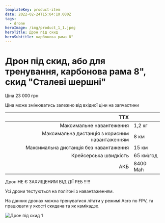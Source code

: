 ```yaml
---
templateKey: product-item
date: 2022-02-24T15:04:10.000Z
tags:
  - drone
heroImage: /img/product_1_1.jpeg
heroTitle: Дрон під скид
heroSubtitle: карбонова рама 8"
---
```


# Дрон під скид, або для тренування, карбонова рама 8", скид "Сталеві шершні"

Ціна 23 000 грн

Ціна може змінюватись залежно від вхідної ціни на запчастини

| ТТХ                                            |           |
| ----:                                          | :----     |
| Максимальне навантеження                       | 1,2 кг    |
| Максимальна дистанція з корисним навантаженням | 8 км      |
| Максимальна дистанція без навантаження         | 15 км     |
| Крейсерська швидкість                          | 65 км\год |
| АКБ                                            | 8400 Mah  |

Дрон НЕ Є ЗАХИЩЕНИМ ВІД ДІЇ РЕБ !!!!!

Усі дрони тестуються на полігоні з навантаженням.

На данних дронах можна тренуватися літати у режимі Acro по FPV, та працювати у якості скидача та як камікадзе.

![Дрон під скид 1](/img/product_1_1.jpeg)
